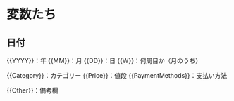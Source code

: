# 変数たち
## 日付
{{YYYY}}：年
{{MM}}：月
{{DD}}：日
{{W}}：何周目か（月のうち）

{{Category}}：カテゴリー
{{Price}}：値段
{{PaymentMethods}}：支払い方法

{{Other}}：備考欄